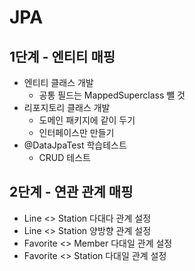 # JPA
## 1단계 - 엔티티 매핑
- 엔티티 클래스 개발
  - 공통 필드는 MappedSuperclass 뺄 것
- 리포지토리 클래스 개발
  - 도메인 패키지에 같이 두기
  - 인터페이스만 만들기  
- @DataJpaTest 학습테스트
  - CRUD 테스트

## 2단계 - 연관 관계 매핑
- Line <> Station 다대다 관계 설정
- Line <> Station 양방향 관계 설정
- Favorite <> Member 다대일 관계 설정
- Favorite <> Station 다대일 관계 설정
